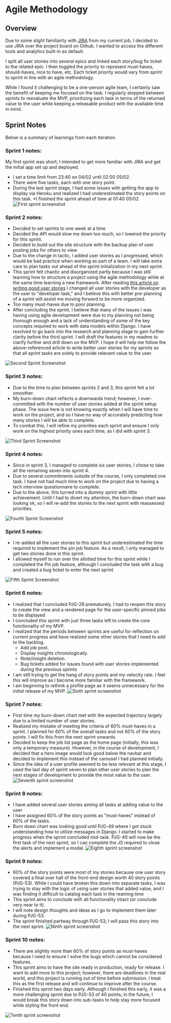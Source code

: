 # Agile Methodology
## Overview
Due to some slight familiarity with [JIRA](https://dnlbowers.atlassian.net/jira/software/projects/PJG/boards/4/roadmap) from my current job, I decided to use JIRA over the project board on Github. I wanted to access the different tools and analytics built-in as default. 

I split all user stories into several epics and linked each story/bug fix ticket to the related epic. I then toggled the priority to represent must-haves, should-haves, nice to have, etc. Each ticket priority would vary from sprint to sprint in line with an agile methodology.

While I found it challenging to be a one-person agile team, I certainly saw the benefit of keeping me focused on the task. I regularly stopped between sprints to reevaluate the MVP, prioritizing each task in terms of the returned value to the user while keeping a releasable product with the available time in mind.

## Sprint Notes
Below is a summary of learnings from each iteration.

### Sprint 1 notes:
My first sprint was short; I intended to get more familiar with JIRA and get the initial app set up and deployed. 
* I set a time limit from 23:40 on 04/02 until 02:00 05/02.
* There were five tasks, each with one story point. 
* During the last sprint stage, I  had some issues with getting the app to display via Heroku and realized I had underestimated the story points on this task.
*I finished the sprint ahead of time at 01:40 05/02
![First sprint screenshot](docs/agile/sprint-screenshots/sprint1-initial-deployment.JPG)

### Sprint 2 notes:
* Decided to set sprints to one week at a time
* Decided the API would slow me down too much, so I lowered the priority for this sprint.
* Decided to build out the site structure with the backup plan of user posting jobs for others to view
* Due to the change in tactic, I added user stories as I progressed, which would be bad practice when working as part of a team. I will take extra care to plan tasks out ahead of the sprint initialization in my next sprint.
* This sprint felt chaotic and disorganized partly because I was still learning how to structure a project using the agile methodology while at the same time learning a new framework. After reading [this article on writing good user stories](https://www.industriallogic.com/blog/as-a-developer-is-not-a-user-story/) I changed all user stories with the developer as the user to "developer task,"  and I believe this with better pre-planning of a sprint will assist me moving forward to be more organized.
* Too many must-haves due to poor planning.
* After concluding the sprint, I believe that many of the issues I was having using agile development were due to my planning not being thorough enough and a lack of understanding of some of the key concepts required to work with data models within Django. I have resolved to go back into the research and planning stage to gain further clarity before the third sprint. I will draft the features in my readme to clarify further and drill down on the MVP. I hope it will help me follow the above-referenced article to write better user stories for my sprints so that all sprint tasks are solely to provide relevant value to the user. 

![Second Sprint Screenshot](docs/agile/sprint-screenshots/sprint2.JPG)

### Sprint 3 notes:
* Due to the time to plan between sprints 2 and 3, this sprint felt a lot smoother. 
* My burn-down chart reflects a downwards trend; however, I over-committed with the number of user stories added at the sprint setup phase. The issue here is not knowing exactly when I will have time to work on the project, and so I have no way of accurately predicting how many stories I will be able to complete.
* To combat this, I will refine my priorities each sprint and ensure I only work on the highest priority ones each time, as I did with sprint 3. 

![Third Sprint Screenshot](docs/agile/sprint-screenshots/sprint3.JPG)

### Sprint 4 notes:
* Since in sprint 3, I managed to complete six user stories, I chose to take all the remaining seven into sprint 4.
* Due to several commitments outside of the course, I only completed one task. I have not had much time to work on the project due to having a tech interview questionnaire to complete.
* Due to the above, this turned into a dummy sprint with little achievement. Until I had to divert my attention, the burn-down chart was looking ok, so I will re-add the stories to the next sprint with reassessed priorities.

![Fourth Sprint Screenshot](docs/agile/sprint-screenshots/sprint4.JPG)

### Sprint 5 notes:
* I re-added all the user stories to this sprint but underestimated the time required to implement the pin job feature. As a result, I only managed to get two stories done in this sprint.
* I allowed myself to run over the allotted time for this sprint while I completed the Pin job feature, although I concluded the task with a bug and created a bug ticket to enter the next sprint

![Fifth Sprint Screenshot](docs/agile/sprint-screenshots/sprint5.JPG)

### Sprint 6 notes:
* I realized that I concluded PJG-29 prematurely. I had to reopen this story to create the view and a rendered page for the user-specific pinned jobs to be displayed
* I concluded this sprint with just three tasks left to create the core functionality of my MVP. 
* I realized that the periods between sprints are useful for reflection on current progress and have realized some other stories that I need to add to the backlog.
    * Add job post.
    * Display insights chronologically.
    * Note/insight deletion.
    * Bug tickets added for issues found with user stories implemented during the previous sprints
* I am still trying to get the hang of story points and my velocity rate. I feel this will improve as I become more familiar with the framework. 
* I am beginning to rethink a profile page as it seems unnecessary for the initial release of my MVP.
![Sixth sprint screenshot](docs/agile/sprint-screenshots/sprint6.JPG)

### Sprint 7 notes:
* First time my burn-down chart met with the expected trajectory largely due to a limited number of user stories.
* Realized my mistake of meeting the criteria of 60% must-haves in a sprint. I planned for 60% of the overall tasks and not 60% of the story points. I will fix this from the next sprint onwards.
* Decided to keep the job list page as the home page (initially, this was only a temporary measure). However, in the course of development, I decided that a hero image would look good below the navbar and decided to implement this instead of the carousel I had planned initially.
* Since the idea of a user profile seemed to be less relevant at this stage, I used the last day of sprint seven to plan other user stories to plan the next stages of development to provide the most value to the user.
![Seventh sprint screenshot](docs/agile/sprint-screenshots/sprint7.JPG)

### Sprint 8 notes: 
* I have added several user stories aiming all tasks at adding value to the user
* I have assigned 60% of the story points as "must-haves" instead of 60% of the tasks.
* Burn down chart was looking good until PJG-49 where I got stuck understanding how to utilize messages in Django. I started to make progress when the sprint concluded mid-task. PJG-49 will now be the first task of the next sprint, so I can complete the JS required to close the alerts and implement a modal.
![Eighth sprint screenshot](docs/agile/sprint-screenshots/sprint8.JPG)

### Sprint 9 notes: 
* 60% of the story points were most of my stories because one user story covered a  final over hall of the front-end design worth 40 story points (PJG-53). While I could have broken this down into separate tasks, I was trying to stay with the logic of using user stories that added value, and I was finding it difficult to catalog each task in the reaming time
* This sprint aims to conclude with all functionality intact (or conclude very near to it).
* I will note design thoughts and ideas as I go to implement them later during PJG-53.
* The sprint finished partway through PJG-53;  I will pass this story into the next sprint.
![Ninth sprint screenshot](docs/agile/sprint-screenshots/sprint9.JPG)

### Sprint 10 notes: 
* There are slightly more than 60% of story points as must-haves because I need to ensure I solve the bugs which cannot be considered features.
* This sprint aims to have the site ready in production, ready for release. I want to add more to this project; however, there are deadlines in the real world, and this project is running out of time before submission. I treat this as the first release and will continue to improve after the course.
* Finished this sprint two days early. Although I finished this early, it was a more challenging sprint due to PJG-53 of 40 points; in the future, I would break this story down into sub-tasks to help stay more focused while styling the front end. 

![Tenth sprint screenshot](docs/agile/sprint-screenshots/sprint10.JPG)